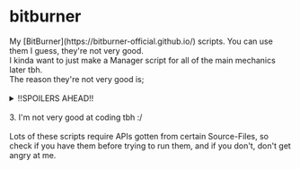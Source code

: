# bitburner
<body> 
  My [BitBurner](https://bitburner-official.github.io/) scripts. You can use them I guess, they're not very good.<br>
  I kinda want to just make a Manager script for all of the main mechanics later tbh. <br>
  The reason they're not very good is; <br><br>
    <details> 
        <summary>!!SPOILERS AHEAD!!</summary> 
      <br>1. The order I've done BitNodes in (I did UnderWorld like 2 times, then BladeBurner, Source Genesis, maxxed out UnderWorld, maxxed out Source Genesis, Singularity, Recursion, Artificial Inteligence, and I'm currently doing HashNet, and planning to do BladeBurner 2079 after this.) <br><br>
      2. I didn't plan ahead with it at all (Currently, the only thing I've done in preparation for more content is add a placeholder in my Custom Overview script, and add all of the Corpo Upgrades to my hashnet quicksell script.) 
    </details>
  <br>3. I'm not very good at coding tbh :/
  <br><br> Lots of these scripts require APIs gotten from certain Source-Files, so check if you have them before trying to run them, and if you don't, don't get angry at me.
</body> 
